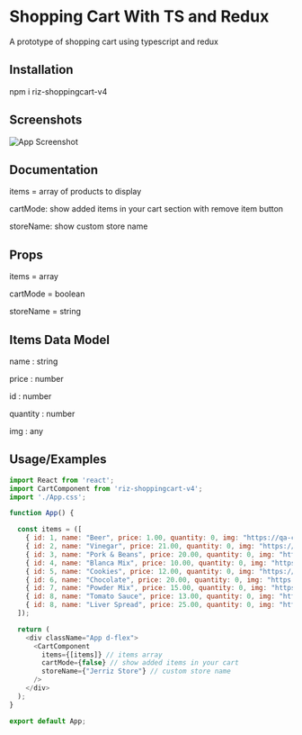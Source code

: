 # Shopping Cart With TS and Redux

A prototype of shopping cart using typescript and redux

## Installation

npm i riz-shoppingcart-v4

## Screenshots

![App Screenshot](https://i.ibb.co/PhmDrMz/ccc.png)

## Documentation

items = array of products to display

cartMode: show added items in your cart section with remove item button

storeName: show custom store name

## Props

items = array

cartMode = boolean

storeName = string


## Items Data Model

name : string

price : number

id : number

quantity : number

img : any

## Usage/Examples

```javascript
import React from 'react';
import CartComponent from 'riz-shoppingcart-v4';
import './App.css';

function App() {

  const items = ([
    { id: 1, name: "Beer", price: 1.00, quantity: 0, img: "https://qa-centralmain.s3.ap-southeast-1.amazonaws.com/market/57089256%20-%2001.jpg" },
    { id: 2, name: "Vinegar", price: 21.00, quantity: 0, img: "https://qa-centralmain.s3.ap-southeast-1.amazonaws.com/market/4806515630291-1.jpg" },
    { id: 3, name: "Pork & Beans", price: 20.00, quantity: 0, img: "https://qa-centralmain.s3.ap-southeast-1.amazonaws.com/market/119593-01.jpg" },
    { id: 4, name: "Blanca Mix", price: 10.00, quantity: 0, img: "https://qa-centralmain.s3.ap-southeast-1.amazonaws.com/market/4800552169066-01.jpg" },
    { id: 5, name: "Cookies", price: 12.00, quantity: 0, img: "https://qa-centralmain.s3.ap-southeast-1.amazonaws.com/market/4809014286044-01.jpg" },
    { id: 6, name: "Chocolate", price: 20.00, quantity: 0, img: "https://qa-centralmain.s3.ap-southeast-1.amazonaws.com/market/5902768865677-01.jpg" },
    { id: 7, name: "Powder Mix", price: 15.00, quantity: 0, img: "https://qa-centralmain.s3.ap-southeast-1.amazonaws.com/market/8936066340397-01.jpg" },
    { id: 8, name: "Tomato Sauce", price: 13.00, quantity: 0, img: "https://qa-centralmain.s3.ap-southeast-1.amazonaws.com/market/133083-1_1_.jpg" },
    { id: 8, name: "Liver Spread", price: 25.00, quantity: 0, img: "https://qa-centralmain.s3.ap-southeast-1.amazonaws.com/market/104400-01_7.jpg" },
  ]);

  return (
    <div className="App d-flex">
      <CartComponent 
        items={[items]} // items array
        cartMode={false} // show added items in your cart
        storeName={"Jerriz Store"} // custom store name
      /> 
    </div>
  );
}

export default App;

```
